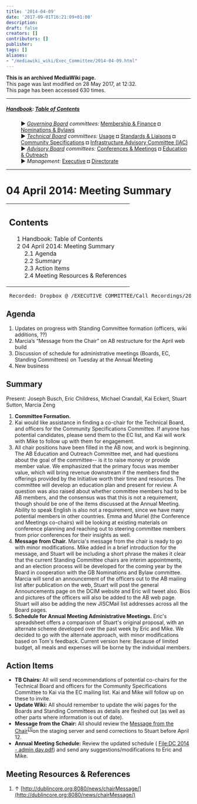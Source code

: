 ```yaml
---
title: '2014-04-09'
date: '2017-09-01T16:21:09+01:00'
description: 
draft: false
creators: []
contributors: []
publisher: 
tags: []
aliases:
- "/mediawiki_wiki/Exec_Committee/2014-04-09.html"
---
```


 **This is an archived MediaWiki page.**  
This page was last modified on 28 May 2017, at 12:32.  
This page has been accessed 630 times.

* * *

##### [Handbook](/mediawiki_wiki/DCMI_Handbook "DCMI Handbook"): [Table of Contents](/mediawiki_wiki/DCMI_Handbook/ "DCMI Handbook") 
<dl>
<dd> ► <i><a href="/mediawiki_wiki/DCMI_Governing_Board.md" title="DCMI Governing Board">Governing Board</a> committees:</i> <a href="/mediawiki_wiki/DCMI_Governing_Board/finance.md" title="DCMI Governing Board/finance">Membership &amp; Finance</a> ◘ <a href="/mediawiki_wiki/DCMI_Governing_Board/nominations.md" title="DCMI Governing Board/nominations">Nominations &amp; Bylaws</a> 
</dd>
<dd> ► <i><a href="/mediawiki_wiki/DCMI_Technical_Board.md" title="DCMI Technical Board">Technical Board</a> committees:</i> <a href="/mediawiki_wiki/DCMI_Technical_Board/usage.md" title="DCMI Technical Board/usage">Usage</a> ◘ <a href="/mediawiki_wiki/DCMI_Technical_Board/standards.md" title="DCMI Technical Board/standards">Standards &amp; Liaisons</a> ◘ <a href="/mediawiki_wiki/DCMI_Technical_Board/specifications.md" title="DCMI Technical Board/specifications">Community Specifications</a> ◘ <a href="/mediawiki_wiki/DCMI_Technical_Board/infrastructure.md" title="DCMI Technical Board/infrastructure">Infrastructure Advisory Committee (IAC)</a>
</dd>
<dd> ► <i><a href="/mediawiki_wiki/DCMI_Advisory_Board.md" title="DCMI Advisory Board">Advisory Board</a> committees:</i> <a href="/mediawiki_wiki/DCMI_Advisory_Board/meetings.md" title="DCMI Advisory Board/meetings">Conferences &amp; Meetings</a> ◘ <a href="/mediawiki_wiki/DCMI_Advisory_Board/documentation.md" title="DCMI Advisory Board/documentation">Education &amp; Outreach</a>
</dd>
<dd> ► <i>Management:</i> <a href="/mediawiki_wiki/Exec_Committee.md" title="Exec Committee">Executive</a> ◘ <a href="/mediawiki_wiki/Exec_Committee/directorate.md" title="Exec Committee/directorate">Directorate</a>
</dd>
</dl>

* * *

# 04 April 2014: Meeting Summary 
<table id="toc" class="toc">
  <tr>
    <td>
      <div id="toctitle">
        <h2>Contents</h2>
      </div>
      <ul>
        <li class="toclevel-1"><a href="#Handbook:_Table_of_Contents"><span class="tocnumber">1</span> <span class="toctext">Handbook: Table of Contents</span></a></li>
        <li class="toclevel-1 tocsection-1">
          <a href="#04_April_2014:_Meeting_Summary"><span class="tocnumber">2</span> <span class="toctext">04 April 2014: Meeting Summary</span></a>
          <ul>
            <li class="toclevel-2 tocsection-2"><a href="#Agenda"><span class="tocnumber">2.1</span> <span class="toctext">Agenda</span></a></li>
            <li class="toclevel-2 tocsection-3"><a href="#Summary"><span class="tocnumber">2.2</span> <span class="toctext">Summary</span></a></li>
            <li class="toclevel-2 tocsection-4"><a href="#Action_Items"><span class="tocnumber">2.3</span> <span class="toctext">Action Items</span></a></li>
            <li class="toclevel-2 tocsection-5"><a href="#Meeting_Resources_.26_References"><span class="tocnumber">2.4</span> <span class="toctext">Meeting Resources &amp; References</span></a></li>
          </ul>
        </li>
      </ul>
    </td>
  </tr>
</table>


<pre> Recorded: Dropbox @ /EXECUTIVE COMMITTEE/Call_Recordings/2014-04-09.mov
</pre>
## Agenda 

1. Updates on progress with Standing Committee formation (officers, wiki additions,&nbsp;??)
2. Marcia’s “Message from the Chair” on AB restructure for the April web build
3. Discussion of schedule for administrative meetings (Boards, EC, Standing Committees) on Tuesday at the Annual Meeting
4. New business

## Summary 

Present: Joseph Busch, Eric Childress, Michael Crandall, Kai Eckert, Stuart Sutton, Marcia Zeng

1. **Committee Formation.**
  1. Kai would like assistance in finding a co-chair for the Technical Board, and officers for the Community Specifications Committee. If anyone has potential candidates, please send them to the EC list, and Kai will work with Mike to follow up with them for engagement.
  2. All chair positions have been filled in the AB now, and work is beginning. The AB Education and Outreach Committee met, and had questions about the goal of the committee-- is it to raise money or provide member value. We emphasized that the primary focus was member value, which will bring revenue downstream if the members find the offerings provided by the Initiative worth their time and resources. The committee will develop an education plan and present for review. A question was also raised about whether committee members had to be AB members, and the consensus was that this is not a requirement, though should be one of the items discussed at the Annual Meeting. Ability to speak English is also not a requirement, since we have many potential members in other countries. Emma and Muriel (the Conference and Meetings co-chairs) will be looking at existing materials on conference planning and reaching out to steering committee members from prior conferences for their insights as well.
2. **Message from Chair.** Marcia's message from the chair is ready to go with minor modifications. Mike added in a brief introduction for the message, and Stuart will be including a short phrase the makes it clear that the current Standing Committee chairs are interim appointments, and an election process will be developed for the coming year by the Board in cooperation with the GB Nominations and Bylaw committee. Marcia will send an announcement of the officers out to the AB mailing list after publication on the web, Stuart will post the general Announcements page on the DCIM website and Eric will tweet also. Bios and pictures of the officers will also be added to the AB web page. Stuart will also be adding the new JISCMail list addresses across all the Board pages.
3. **Schedule for Annual Meeting Administrative Meetings.** Eric's spreadsheet offers a comparison of Stuart's original proposal, with an alternate scheme developed over the past week by Eric and Mike. We decided to go with the alternate approach, with minor modifications based on Tom's feedback. Current version here: Because of limited budget, all meals and expenses will be borne by the individual members.

## Action Items 

- **TB Chairs:** All will send recommendations of potential co-chairs for the Technical Board and officers for the Community Specifications Committee to Kai via the EC mailing list. Kai and Mike will follow up on these to invite.
- **Update Wiki:** All should remember to update the wiki pages for the Boards and Standing Committees as details are fleshed out (as well as other parts where information is out of date).
- **Message from the Chair:** All should review the [Message from the Chair](http://dublincore.org/news/chairMessage/)<sup id="cite_ref-0" class="reference"><a href="#cite_note-0">[1]</a></sup>on the staging server and send corrections to Stuart before April 12.
- **Annual Meeting Schedule:** Review the updated schedule ( [File:DC 2014 - admin day.pdf](/mediawiki_wiki/files/DC_2014_-_admin_day.pdf "File:DC 2014 - admin day.pdf"))‎ and send any suggestions/modifications to Eric and Mike.

## Meeting Resources & References 

1. ↑ [http://dublincore.org:8080/news/chairMessage/](http://dublincore.org:8080/news/chairMessage/)

